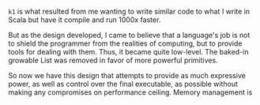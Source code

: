 `k1` is what resulted from me wanting to write similar code to what I write in Scala but have it compile and run 1000x faster.

But as the design developed, I came to believe that a language's job is not to shield the programmer from the
realities of computing, but to provide tools for dealing with them. Thus, it became quite low-level. The baked-in
growable List was removed in favor of more powerful primitives.

So now we have this design that attempts to provide as much expressive power, as well as control over the final
executable, as possible without making any compromises on performance ceiling. Memory management is
